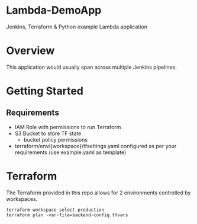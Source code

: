# Lambda-DemoApp
Jenkins, Terraform &amp; Python example Lambda application

# Overview
This application would usually span across multiple Jenkins pipelines.



# Getting Started

## Requirements
- IAM Role with permissions to run Terraform
- S3 Bucket to store TF state
    - bucket policy permissions
- terraform/env/{workspace}/tfsettings.yaml configured as per your requirements (use example.yaml as template)


# Terraform

The Terraform provided in this repo allows for 2 environments controlled by workspaces.

```
terraform workspace select production
terraform plan -var-file=backend-config.tfvars
```